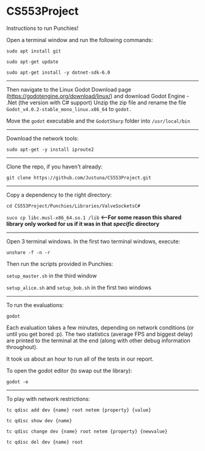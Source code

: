 # CS553Project

Instructions to run Punchies!

Open a terminal window and run the following commands:

`sudo apt install git`

`sudo apt-get update`

`sudo apt-get install -y dotnet-sdk-6.0`

-----

Then navigate to the Linux Godot Download page (https://godotengine.org/download/linux/) and download Godot Engine - .Net (the version with C# support)
Unzip the zip file and rename the file `Godot_v4.0.2-stable_mono_linux.x86_64` to `godot.`

Move the `godot` executable and the `GodotSharp` folder into `/usr/local/bin`

-----

Download the network tools:

`sudo apt-get -y install iproute2`

-----

Clone the repo, if you haven't already:

`git clone https://github.com/Justuna/CS553Project.git`

-----

Copy a dependency to the right directory:

`cd CS553Project/Punchies/Libraries/ValveSocketsC#`

`suco cp libc.musl-x86_64.so.1 /lib` **<--For some reason this shared library only worked for us if it was in that *specific* directory**

-----

Open 3 terminal windows. In the first two terminal windows, execute:

`unshare -f -n -r`

Then run the scripts provided in Punchies: 

`setup_master.sh` in the third window

`setup_alice.sh` and `setup_bob.sh` in the first two windows

-----

To run the evaluations:

`godot`

Each evaluation takes a few minutes, depending on network conditions (or until you get bored :p). The two statistics (average FPS and biggest delay) are printed to the terminal at the end (along with other debug information throughout).

It took us about an hour to run all of the tests in our report.

To open the godot editor (to swap out the library):

`godot -e`

-----

To play with network restrictions:

`tc qdisc add dev {name} root netem {property} {value}`

`tc qdisc show dev {name}`

`tc qdisc change dev {name} root netem {property} {newvalue}`

`tc qdisc del dev {name} root`
